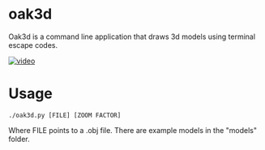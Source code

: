 # oak3d

Oak3d is a command line application that draws 3d models using
terminal escape codes.

[![video](whomps_fortress.gif)](whomps_fortress.webm)


# Usage

```
./oak3d.py [FILE] [ZOOM FACTOR]
```

Where FILE points to a .obj file. There are example models in the "models" folder.
